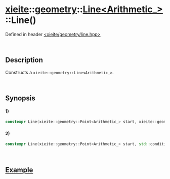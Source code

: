 # [xieite](../../../../../../xieite.md)\:\:[geometry](../../../../../../geometry.md)\:\:[Line<Arithmetic_>](../../../../line.md)\:\:Line\(\)
Defined in header [<xieite/geometry/line.hpp>](../../../../../../../include/xieite/geometry/line.hpp)

&nbsp;

## Description
Constructs a `xieite::geometry::Line<Arithmetic_>`.

&nbsp;

## Synopsis
#### 1)
```cpp
constexpr Line(xieite::geometry::Point<Arithmetic_> start, xieite::geometry::Point<Arithmetic_> end) noexcept;
```
#### 2)
```cpp
constexpr Line(xieite::geometry::Point<Arithmetic_> start, std::conditional_t<std::floating_point<Arithmetic_>, Arithmetic_, double> angle) noexcept;
```

&nbsp;

## [Example](../../../../line.md)
